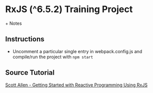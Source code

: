 # RxJS (^6.5.2) Training Project
\+ Notes

## Instructions
- Uncomment a particular single entry in webpack.config.js and compile/run the project with `npm start`

## Source Tutorial
[Scott Allen - Getting Started with Reactive Programming Using RxJS](https://www.pluralsight.com/courses/reactive-programming-rxjs-getting-started "Scott Allen - Getting Started with Reactive Programming Using RxJS")